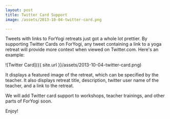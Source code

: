 ```yaml
---
layout: post
title: Twitter Card Support
image: /assets/2013-10-04-twitter-card.png

---
```


Tweets with links to ForYogi retreats just got a whole lot prettier. By supporting Twitter Cards on ForYogi, any tweet containing a link to a yoga retreat will provide more context when viewed on Twitter.com. Here's an example:  

![Twitter Card]({{ site.url }}/assets/2013-10-04-twitter-card.png)

It displays a featured image of the retreat, which can be specified by the teacher.  It also displays retreat title, description, twitter user name of the teacher, and a link to the retreat.  

We will add Twitter card support to workshops, teacher trainings, and other parts of ForYogi soon.

Enjoy!